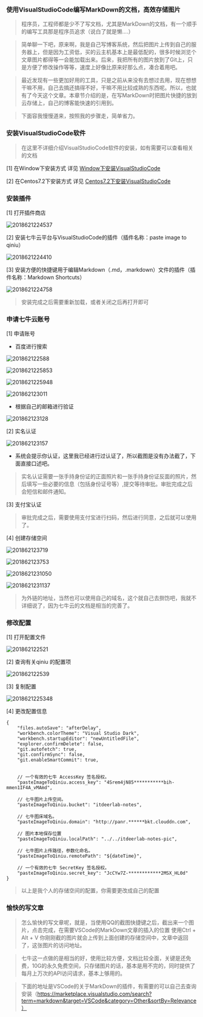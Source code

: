 ### 使用VisualStudioCode编写MarkDown的文档，高效存储图片

> 程序员，工程师都是少不了写文档，尤其是MarkDown的文档，有一个顺手的编写工具那是程序员追求（说白了就是懒....）

> 简单聊一下吧，原来啊，我是自己写博客系统，然后把图片上传到自己的服务器上，但是因为工资低，买的云主机基本上是最低配的，很多时候浏览个文章图片都得等一会能加载出来。后来，我把所有的图片放到了Git上，只是方便了修改操作等等，速度上好像比原来好那么点，凑合着用吧。

> 最近发现有一些更加好用的工具，只是之前从来没有去想过去用，现在想想干嘛不用，自己去搞还搞得不好，干嘛不用比较成熟的东西呢。所以，也就有了今天这个文章。本章节介绍的是，在写MarkDown时把图片快捷的放到云存储上，自己的博客能快速的引用到。

> 下面容我慢慢道来，按照我的步骤走，简单省力。

### 安装VisualStudioCode软件

> 在这里不详细介绍VisualStudioCode软件的安装，如有需要可以查看相关的文档

[1] 在Window下安装方式 详见 [Window下安装VisualStudioCode](https://github.com/ItdeerLab/itdeerlab-notes/blob/notes/Tools/SoftUtils/Window%E4%B8%8B%E5%AE%89%E8%A3%85VisualStudioCode.md)

[2] 在Centos7.2下安装方式 详见 [Centos7.2下安装VisualStudioCode](https://github.com/ItdeerLab/itdeerlab-notes/blob/notes/Tools/SoftUtils/Centos7.2%E5%AE%89%E8%A3%85VisualStudioCode.md)

### 安装插件

[1] 打开插件商店

![2018621224537](http://panrhkqz9.bkt.clouddn.com/2018621224537.png)

[2] 安装七牛云平台与VisualStudioCode的插件（插件名称：paste image to qiniu）

![2018621224410](http://panrhkqz9.bkt.clouddn.com/2018621224410.png)

[3] 安装方便的快捷键用于编辑Markdown（.md，.markdown）文件的插件（插件名称：Markdown Shortcuts）

![2018621224758](http://panrhkqz9.bkt.clouddn.com/2018621224758.png)

> 安装完成之后需要重新加载，或者关闭之后再打开即可

### 申请七牛云账号

[1] 申请账号

 - 百度进行搜索

![201862122588](http://panrhkqz9.bkt.clouddn.com/201862122588.png)

![2018621225853](http://panrhkqz9.bkt.clouddn.com/2018621225853.png)

![2018621225948](http://panrhkqz9.bkt.clouddn.com/2018621225948.png)

![201862123011](http://panrhkqz9.bkt.clouddn.com/201862123011.png)

 - 根据自己的邮箱进行验证

![201862123128](http://panrhkqz9.bkt.clouddn.com/201862123128.png)

[2] 实名认证

![201862123157](http://panrhkqz9.bkt.clouddn.com/201862123157.png)

 - 系统会提示你认证，这里我已经进行过认证了，所以截图是没有办法截了，下面直接口述吧。

> 实名认证需要一张手持身份证的正面照片和一张手持身份证反面的照片，然后填写一些必要的信息（包括身份证号等）,提交等待审批。审批完成之后会短信和邮件通知。

[3] 支付宝认证

> 审批完成之后，需要使用支付宝进行扫码，然后进行同意，之后就可以使用了。

[4] 创建存储空间

![201862123719](http://panrhkqz9.bkt.clouddn.com/201862123719.png)

![201862123753](http://panrhkqz9.bkt.clouddn.com/201862123753.png)

![2018621231050](http://panrhkqz9.bkt.clouddn.com/2018621231050.png)

![2018621231137](http://panrhkqz9.bkt.clouddn.com/2018621231137.png)

> 为外链的地址，当然也可以使用自己的域名，这个就自己去捯饬吧，我就不详细说了，因为七牛云的文档是相当的完善了。

### 修改配置

[1] 打开配置文件

![201862122521](http://panrhkqz9.bkt.clouddn.com/201862122521.png)

[2] 查询有关qiniu 的配置项

![201862122539](http://panrhkqz9.bkt.clouddn.com/201862122539.png)

[3] 复制配置

![2018621225348](http://panrhkqz9.bkt.clouddn.com/2018621225348.png)

[4] 更改配置信息

```
{
    "files.autoSave": "afterDelay",
    "workbench.colorTheme": "Visual Studio Dark",
    "workbench.startupEditor": "newUntitledFile",
    "explorer.confirmDelete": false,
    "git.autofetch": true,
    "git.confirmSync": false,
    "git.enableSmartCommit": true,


    // 一个有效的七牛 AccessKey 签名授权。
    "pasteImageToQiniu.access_key": "4Srem4jN85***********bih-mmen1IF4A_vMAmd",

    // 七牛图片上传空间。
    "pasteImageToQiniu.bucket": "itdeerlab-notes",

    // 七牛图床域名。
    "pasteImageToQiniu.domain": "http://panr.******bkt.clouddn.com",

    // 图片本地保存位置
    "pasteImageToQiniu.localPath": "../../itdeerlab-notes-pic",

    // 七牛图片上传路径，参数化命名。
    "pasteImageToQiniu.remotePath": "${dateTime}",

    // 一个有效的七牛 SecretKey 签名授权。
    "pasteImageToQiniu.secret_key": "JcCYw7Z-************2MSX_HL0d"
}
```

> 以上是我个人的存储空间的配置，你需要更改成自己的配置

### 愉快的写文章

> 怎么愉快的写文章呢，就是，当使用QQ的截图快捷键之后，截出来一个图片，点击完成，在需要VSCode的MarkDown文章的插入的位置 使用Ctrl + Alt + V 你刚刚截的图片就会上传到上面创建的存储空间中，文章中返回了，这张图片的访问地址。

> 七牛这一点做的是相当的好，使用比较方便，文档比较全面，关键是还免费，10G的永久免费空间，只存储图片的话，基本是用不完的，同时提供了每月上万次的API访问请求，基本上够用的。

> 下面的地址是VSCode的关于MarkDown的插件，有需要的可以自己去查询安装（https://marketplace.visualstudio.com/search?term=markdown&target=VSCode&category=Other&sortBy=Relevance）
